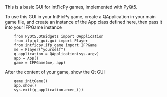This is a basic GUI for IntFicPy games, implemented with PyQt5.

To use this GUI in your IntFicPy game, create a QApplication in your main game file, and
create an instance of the App class defined here, then
pass it into your IFPGame instance
```
    from PyQt5.QtWidgets import QApplication
    from ifp_qt_gui.gui import Player
    from intficpy.ifp_game import IFPGame
    me = Player("yourself")
    q_application = QApplication(sys.argv)
    app = App()
    game = IFPGame(me, app)
```

After the content of your game, show the Qt GUI
```
    game.initGame()
    app.show()
    sys.exit(q_application.exec_())
```
